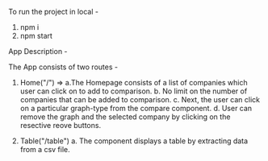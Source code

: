 To run the project in local -

1. npm i
2. npm start

App Description -

The App consists of two routes -

1. Home("/") =>
   a.The Homepage consists of a list of companies which user can click on to add to comparison.
   b. No limit on the number of companies that can be added to comparison.
   c. Next, the user can click on a particular graph-type from the compare component.
   d. User can remove the graph and the selected company by clicking on the resective reove buttons.

2. Table("/table")
   a. The component displays a table by extracting data from a csv file.
